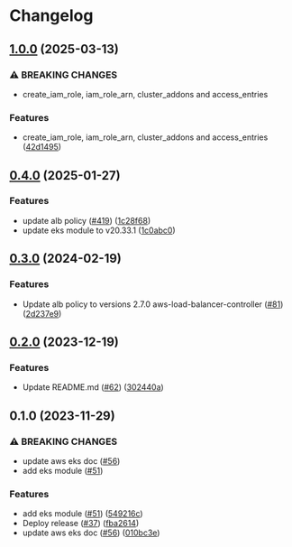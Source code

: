 # Changelog

## [1.0.0](https://github.com/prefapp/tfm/compare/aws-eks-v0.4.0...aws-eks-v1.0.0) (2025-03-13)


### ⚠ BREAKING CHANGES

* create_iam_role, iam_role_arn, cluster_addons and access_entries

### Features

* create_iam_role, iam_role_arn, cluster_addons and access_entries ([42d1495](https://github.com/prefapp/tfm/commit/42d14955944256c2e68bb0ab00ebcbfa432564fd))

## [0.4.0](https://github.com/prefapp/tfm/compare/aws-eks-v0.3.0...aws-eks-v0.4.0) (2025-01-27)


### Features

* update alb policy ([#419](https://github.com/prefapp/tfm/issues/419)) ([1c28f68](https://github.com/prefapp/tfm/commit/1c28f68674ff4b49d0f5f6dbbadc7a2fc2501ba4))
* update eks module to v20.33.1 ([1c0abc0](https://github.com/prefapp/tfm/commit/1c0abc014a3e89bf3de3ec780a7871d6c4b7ddab))

## [0.3.0](https://github.com/prefapp/tfm/compare/aws-eks-v0.2.0...aws-eks-v0.3.0) (2024-02-19)


### Features

* Update alb policy to versions 2.7.0 aws-load-balancer-controller ([#81](https://github.com/prefapp/tfm/issues/81)) ([2d237e9](https://github.com/prefapp/tfm/commit/2d237e9c4d1d0dbbc03ed9bf08d153faf360147b))

## [0.2.0](https://github.com/prefapp/tfm/compare/aws-eks-v0.1.0...aws-eks-v0.2.0) (2023-12-19)


### Features

* Update README.md ([#62](https://github.com/prefapp/tfm/issues/62)) ([302440a](https://github.com/prefapp/tfm/commit/302440a79ea0e4883b6583e3540deac7bac6c307))

## 0.1.0 (2023-11-29)


### ⚠ BREAKING CHANGES

* update aws eks doc ([#56](https://github.com/prefapp/tfm/issues/56))
* add eks module ([#51](https://github.com/prefapp/tfm/issues/51))

### Features

* add eks module ([#51](https://github.com/prefapp/tfm/issues/51)) ([549216c](https://github.com/prefapp/tfm/commit/549216ccb21376f8c029c746d70c4f9170c626da))
* Deploy release ([#37](https://github.com/prefapp/tfm/issues/37)) ([fba2614](https://github.com/prefapp/tfm/commit/fba2614fb284cf9d960be53c7c123ceaf08cecfa))
* update aws eks doc ([#56](https://github.com/prefapp/tfm/issues/56)) ([010bc3e](https://github.com/prefapp/tfm/commit/010bc3ef855c39dc58d26a7c103368f660b8d061))
